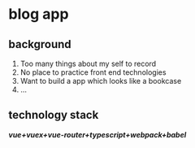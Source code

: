 # blog app

## background
1. Too many things about my self to record  
2. No place to practice front end technologies
4. Want to build a app which looks like a bookcase
4. ...

## technology stack
***vue+vuex+vue-router+typescript+webpack+babel***   


